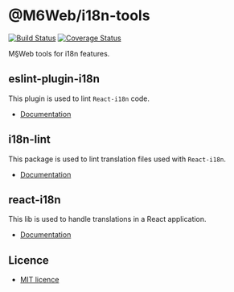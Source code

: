 # @M6Web/i18n-tools
[![Build Status](https://travis-ci.com/M6Web/i18n-tools.svg?branch=master)](https://travis-ci.com/M6Web/i18n-tools) [![Coverage Status](https://coveralls.io/repos/github/M6Web/i18n-tools/badge.svg?branch=master)](https://coveralls.io/github/M6Web/i18n-tools?branch=master)

M§Web tools for i18n features.

## eslint-plugin-i18n
This plugin is used to lint `React-i18n` code.

- [Documentation](./packages/eslint-plugin-i18n)

## i18n-lint
This package is used to lint translation files used with `React-i18n`.

- [Documentation](./packages/i18n-lint)

## react-i18n
This lib is used to handle translations in a React application.

- [Documentation](./packages/react-i18n)

## Licence

- [MIT licence](./LICENCE.md)
